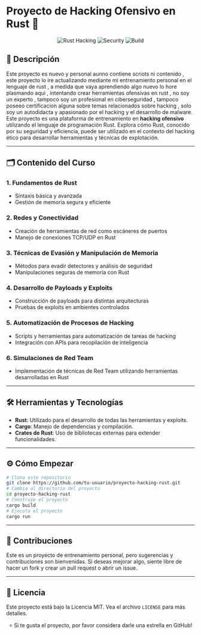 
# Proyecto de Hacking Ofensivo en Rust 🚀

<div align="center">

![Rust Hacking](https://img.shields.io/badge/Rust-Hacking-red)
![Security](https://img.shields.io/badge/security-offensive-blue.svg)
![Build](https://img.shields.io/badge/build-passing-brightgreen.svg)

</div>

## 📜 Descripción

Este proyecto es nuevo y personal aunno contiene scriots ni contenido , este proyecto lo ire actualizando mediante mi entrenamiento personal en el lenguaje de rust , a medida que vaya aprendiendo algo nuevo lo hore plasmando aqui , intentando crear herramientas ofensivas en rust , no soy un experto , tampoco soy un profesional en ciberseguridad , tampoco poseeo certificacion alguna sobre temas relacionados sobre hacking , solo soy un autodidacta y apasionado por el hacking y el desarrollo de malware.
Este proyecto es una plataforma de entrenamiento en **hacking ofensivo** utilizando el lenguaje de programación Rust. Explora cómo Rust, conocido por su seguridad y eficiencia, puede ser utilizado en el contexto del hacking ético para desarrollar herramientas y técnicas de explotación.

---

## 🗂 Contenido del Curso

### 1. **Fundamentos de Rust**
   - Sintaxis básica y avanzada
   - Gestión de memoria segura y eficiente

### 2. **Redes y Conectividad**
   - Creación de herramientas de red como escáneres de puertos
   - Manejo de conexiones TCP/UDP en Rust

### 3. **Técnicas de Evasión y Manipulación de Memoria**
   - Métodos para evadir detectores y análisis de seguridad
   - Manipulaciones seguras de memoria con Rust

### 4. **Desarrollo de Payloads y Exploits**
   - Construcción de payloads para distintas arquitecturas
   - Pruebas de exploits en ambientes controlados

### 5. **Automatización de Procesos de Hacking**
   - Scripts y herramientas para automatización de tareas de hacking
   - Integración con APIs para recopilación de inteligencia

### 6. **Simulaciones de Red Team**
   - Implementación de técnicas de Red Team utilizando herramientas desarrolladas en Rust

---

## 🛠 Herramientas y Tecnologías

- **Rust**: Utilizado para el desarrollo de todas las herramientas y exploits.
- **Cargo**: Manejo de dependencias y compilación.
- **Crates de Rust**: Uso de bibliotecas externas para extender funcionalidades.

---

## ⚙ Cómo Empezar

```bash
# Clona este repositorio
git clone https://github.com/tu-usuario/proyecto-hacking-rust.git
# Cambia al directorio del proyecto
cd proyecto-hacking-rust
# Construye el proyecto
cargo build
# Ejecuta el proyecto
cargo run
```

---

## 🤝 Contribuciones

Este es un proyecto de entrenamiento personal, pero sugerencias y contribuciones son bienvenidas. Si deseas mejorar algo, siente libre de hacer un fork y crear un pull request o abrir un issue.

---

## 📄 Licencia

Este proyecto está bajo la Licencia MIT. Vea el archivo `LICENSE` para más detalles.

<div align="center">

⭐ Si te gusta el proyecto, por favor considera darle una estrella en GitHub!

</div>
